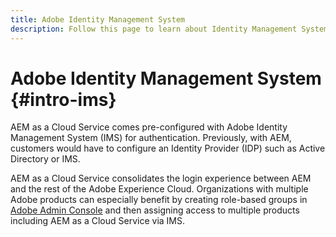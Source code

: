 ```yaml
---
title: Adobe Identity Management System
description: Follow this page to learn about Identity Management System.
---
```


# Adobe Identity Management System {#intro-ims}

AEM as a Cloud Service comes pre-configured with Adobe Identity Management System (IMS) for authentication. Previously, with AEM, customers would have to configure an Identity Provider (IDP) such as Active Directory or IMS. 

AEM as a Cloud Service consolidates the login experience between AEM and the rest of the Adobe Experience Cloud. Organizations with multiple Adobe products can especially benefit by creating role-based groups in [Adobe Admin Console](/help/onboarding/learn-concepts/admin-console.md) and then assigning access to multiple products including AEM as a Cloud Service via IMS.